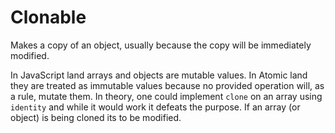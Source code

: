 # Clonable

Makes a copy of an object, usually because the copy will be immediately modified.

In JavaScript land arrays and objects are mutable values.  In Atomic land they are treated as immutable values because no provided operation will, as a rule, mutate them.  In theory, one could implement `clone` on an array using `identity` and while it would work it defeats the purpose.  If an array (or object) is being cloned its to be modified.